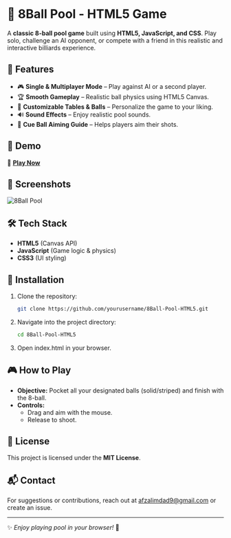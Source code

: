# 🎱 8Ball Pool - HTML5 Game

A **classic 8-ball pool game** built using **HTML5, JavaScript, and CSS**. Play solo, challenge an AI opponent, or compete with a friend in this realistic and interactive billiards experience.

## 🌟 Features

- 🎮 **Single & Multiplayer Mode** – Play against AI or a second player.
- 🏆 **Smooth Gameplay** – Realistic ball physics using HTML5 Canvas.
- 🎨 **Customizable Tables & Balls** – Personalize the game to your liking.
- 🔊 **Sound Effects** – Enjoy realistic pool sounds.
- 🎯 **Cue Ball Aiming Guide** – Helps players aim their shots.

## 🚀 Demo

🔗 **[Play Now](https://8-ball-pool-html-5.vercel.app/)**

## 📸 Screenshots

![8Ball Pool](https://github.com/user-attachments/assets/e869d275-fe94-49cc-b7c6-d46978a1daed)

## 🛠️ Tech Stack

- **HTML5** (Canvas API)
- **JavaScript** (Game logic & physics)
- **CSS3** (UI styling)

## 🔧 Installation

1. Clone the repository:

   ```bash
   git clone https://github.com/yourusername/8Ball-Pool-HTML5.git
   ```

2. Navigate into the project directory:

   ```bash
   cd 8Ball-Pool-HTML5
   ```

3. Open index.html in your browser.

## 🎮 How to Play

- **Objective:** Pocket all your designated balls (solid/striped) and finish with the 8-ball.
- **Controls:**
  - Drag and aim with the mouse.
  - Release to shoot.

## 📜 License

This project is licensed under the **MIT License**.

## 📬 Contact

For suggestions or contributions, reach out at [afzalimdad9@gmail.com](mailto:afzalimdad9@gmail.com) or create an issue.

---

✨ *Enjoy playing pool in your browser!* 🎱
